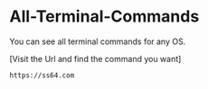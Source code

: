 # All-Terminal-Commands
You can see all terminal commands for any OS.

[Visit the Url and find the command you want]
    
    https://ss64.com
